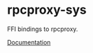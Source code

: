 # rpcproxy-sys #
FFI bindings to rpcproxy.

[Documentation](https://retep998.github.io/doc/rpcproxy-sys/)
